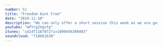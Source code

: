 ```yaml
---
number: 52
title: "Freedom Aint Free"
date: "2019-11-10"
description: "We can only offer a short session this week as we are going through changes."
youtube: "mPYrg2Xgvfg"
itunes: "id1471187072?i=1000456386803"
soundcloud: "710681638"
---
```

